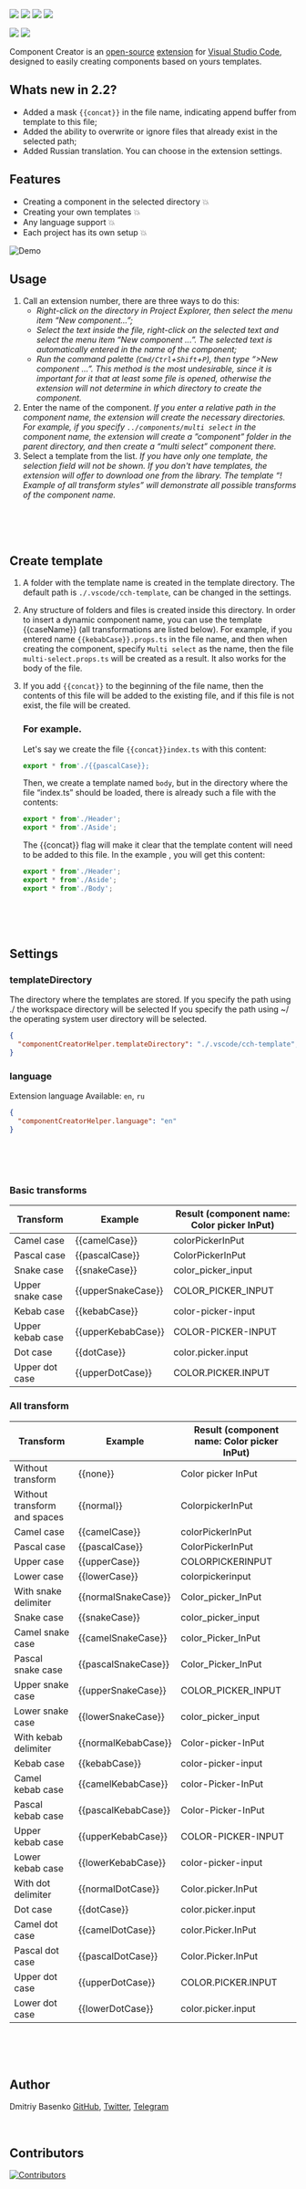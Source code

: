 [![](https://badgen.net/vs-marketplace/v/dsbasko.create-component-helper)](https://marketplace.visualstudio.com/items?itemName=dsbasko.create-component-helper)
[![](https://badgen.net/vs-marketplace/i/dsbasko.create-component-helper)](https://marketplace.visualstudio.com/items?itemName=dsbasko.create-component-helper)
[![](https://badgen.net/vs-marketplace/d/dsbasko.create-component-helper)](https://marketplace.visualstudio.com/items?itemName=dsbasko.create-component-helper)
[![](https://badgen.net/vs-marketplace/rating/dsbasko.create-component-helper)](https://marketplace.visualstudio.com/items?itemName=dsbasko.create-component-helper)

[![](https://badgen.net/github/stars/dsbasko/component-creator/#F9CA52)](https://github.com/dsbasko/component-creator)
[![](https://badgen.net/github/releases/dsbasko/component-creator)](https://github.com/dsbasko/component-creator)

Component Creator is an [open-source](https://github.com/dsbasko/component-creator) [extension](https://badgen.net/vs-marketplace/v/dsbasko.create-component-helper) for [Visual Studio Code](https://code.visualstudio.com), designed to easily creating components based on yours templates.


## Whats new in 2.2?

- Added a mask `{{concat}}` in the file name, indicating append buffer from template to this file;
- Added the ability to overwrite or ignore files that already exist in the selected path;
- Added Russian translation. You can choose in the extension settings.


## Features

- Creating a component in the selected directory 💥
- Creating your own templates 💥
- Any language support 💥
- Each project has its own setup 💥

![Demo](https://raw.githubusercontent.com/dsbasko/component-creator/main/assets/gif/intro.gif 'Demo') 


## Usage

1. Call an extension number, there are three ways to do this:
	- *Right-click on the directory in Project Explorer, then select the menu item “New component...”;*
	- *Select the text inside the file, right-click on the selected text and select the menu item “New component ...”. The selected text is automatically entered in the name of the component;*
	- *Run the command palette (`Cmd/Ctrl`+`Shift`+`P`), then type “>New component ...”. This method is the most undesirable, since it is important for it that at least some file is opened, otherwise the extension will not determine in which directory to create the component.*
2. Enter the name of the component. *If you enter a relative path in the component name, the extension will create the necessary directories. For example, if you specify `../components/multi select` in the component name, the extension will create a ”component” folder in the parent directory, and then create a “multi select” component there.*
3. Select a template from the list. *If you have only one template, the selection field will not be shown. If you don't have templates, the extension will offer to download one from the library. The template “! Example of all transform styles” will demonstrate all possible transforms of the component name.*

<br><br><br>

## Create template

1. A folder with the template name is created in the template directory. The default path is `./.vscode/cch-template`, can be changed in the settings.
2. Any structure of folders and files is created inside this directory. In order to insert a dynamic component name, you can use the template {{caseName}} (all transformations are listed below). For example, if you entered name `{{kebabCase}}.props.ts` in the file name, and then when creating the component, specify `Multi select` as the name, then the file `multi-select.props.ts` will be created as a result. It also works for the body of the file.
3. If you add `{{concat}}` to the beginning of the file name, then the contents of this file will be added to the existing file, and if this file is not exist, the file will be created.

	### For example.
	Let's say we create the file `{{concat}}index.ts` with this content:
	```typescript
	export * from'./{{pascalCase}};

	```
	Then, we create a template named `body`, but in the directory where the file “index.ts” should be loaded, there is already such a file with the contents:
	```typescript
	export * from'./Header';
	export * from'./Aside';
	
	```
	The {{concat}} flag will make it clear that the template content will need to be added to this file. In the example , you will get this content:
	```typescript
	export * from'./Header';
	export * from'./Aside';
	export * from'./Body';

	```
	
<br><br><br>

## Settings

### templateDirectory
The directory where the templates are stored.
If you specify the path using ./ the workspace directory will be selected
If you specify the path using ~/ the operating system user directory will be selected.
```json
{
  "componentCreatorHelper.templateDirectory": "./.vscode/cch-template",
}
```

### language
Extension language
Available: `en`, `ru`

```json
{
  "componentCreatorHelper.language": "en"
}
```

<br><br><br>

### Basic transforms

| Transform        | Example            | Result (component name: Color picker InPut) |
| ---------------- | ------------------ | ------------------------------------------- |
| Camel case       | {{camelCase}}      | colorPickerInPut                            |
| Pascal case      | {{pascalCase}}     | ColorPickerInPut                            |
| Snake case       | {{snakeCase}}      | color_picker_input                          |
| Upper snake case | {{upperSnakeCase}} | COLOR_PICKER_INPUT                          |
| Kebab case       | {{kebabCase}}      | color-picker-input                          |
| Upper kebab case | {{upperKebabCase}} | COLOR-PICKER-INPUT                          |
| Dot case         | {{dotCase}}        | color.picker.input                          |
| Upper dot case   | {{upperDotCase}}   | COLOR.PICKER.INPUT                          |

### All transform

| Transform                    | Example             | Result (component name: Color picker InPut) |
| ---------------------------- | ------------------- | ------------------------------------------- |
| Without transform            | {{none}}            | Color picker InPut                          |
| Without transform and spaces | {{normal}}          | ColorpickerInPut                            |
| Camel case                   | {{camelCase}}       | colorPickerInPut                            |
| Pascal case                  | {{pascalCase}}      | ColorPickerInPut                            |
| Upper case                   | {{upperCase}}       | COLORPICKERINPUT                            |
| Lower case                   | {{lowerCase}}       | colorpickerinput                            |
| With snake delimiter         | {{normalSnakeCase}} | Color_picker_InPut                          |
| Snake case                   | {{snakeCase}}       | color_picker_input                          |
| Camel snake case             | {{camelSnakeCase}}  | color_Picker_InPut                          |
| Pascal snake case            | {{pascalSnakeCase}} | Color_Picker_InPut                          |
| Upper snake case             | {{upperSnakeCase}}  | COLOR_PICKER_INPUT                          |
| Lower snake case             | {{lowerSnakeCase}}  | color_picker_input                          |
| With kebab delimiter         | {{normalKebabCase}} | Color-picker-InPut                          |
| Kebab case                   | {{kebabCase}}       | color-picker-input                          |
| Camel kebab case             | {{camelKebabCase}}  | color-Picker-InPut                          |
| Pascal kebab case            | {{pascalKebabCase}} | Color-Picker-InPut                          |
 Upper kebab case             | {{upperKebabCase}}  | COLOR-PICKER-INPUT                          |
| Lower kebab case             | {{lowerKebabCase}}  | color-picker-input                          |
| With dot delimiter           | {{normalDotCase}}   | Color.picker.InPut                          |
| Dot case                     | {{dotCase}}         | color.picker.input                          |
| Camel dot case               | {{camelDotCase}}    | color.Picker.InPut                          |
| Pascal dot case              | {{pascalDotCase}}   | Color.Picker.InPut                          |
| Upper dot case               | {{upperDotCase}}    | COLOR.PICKER.INPUT                          |
| Lower dot case               | {{lowerDotCase}}    | color.picker.input                          |

<br><br><br>

## Author

Dmitriy Basenko [GitHub](https://github.com/dsbasko/), [Twitter](https://twitter.com/dsbasko), [Telegram](https://t.me/dsbasko)

<br>

## Contributors 

[![Contributors](https://contrib.rocks/image?repo=dsbasko/component-creator 'Contributors')](https://github.com/dsbasko/component-creator/graphs/contributors)
